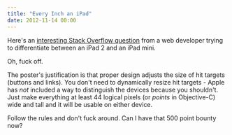 ```yaml
---
title: "Every Inch an iPad"
date: 2012-11-14 00:00
---
```


<import><p>Here's an <a href="http://stackoverflow.com/questions/13248493/detect-ipad-mini-in-html5">interesting Stack Overflow question</a> from a web developer trying to differentiate between an iPad 2 and an iPad mini.</p>

<p>Oh, fuck off. </p>

<p>The poster's justification is that proper design adjusts the size of hit targets (buttons and links). You don't need to dynamically resize hit targets - Apple has <em>not</em> included a way to distinguish the devices because you shouldn't. Just make everything at least 44 logical pixels (or <em>points</em> in Objective-C) wide and tall and it will be usable on either device. </p>

<p>Follow the rules and don't fuck around. Can I have that 500 point bounty now?</p></import>

<!-- more -->

